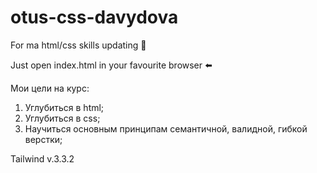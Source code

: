 # otus-css-davydova

For ma html/css skills updating 🤫

Just open index.html in your favourite browser ⬅️

Мои цели на курс:

1. Углубиться в html;
2. Углубиться в css;
3. Научиться основным принципам семантичной, валидной, гибкой верстки;

Tailwind v.3.3.2
